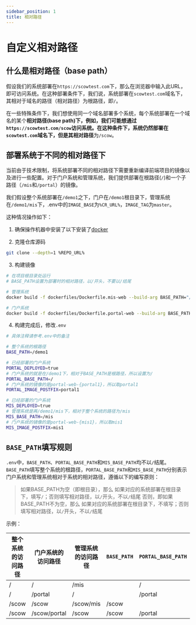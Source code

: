 ```yaml
---
sidebar_position: 1
title: 相对路径 
---
```


# 自定义相对路径

## 什么是相对路径（base path）

假设我们的系统部署在`https://scowtest.com`下，那么在浏览器中输入此URL，即可访问系统。在这种部署条件下，我们说，系统部署在`scowtest.com`域名下，其相对于域名的路径（相对路径）为根路径，即`/`。

在一些特殊条件下，我们想使用同一个域名部署多个系统，每个系统部署在一个域名的某个**相对路径(base path)**下，例如，我们可能想通过`https://scowtest.com/scow`访问系统。在这种条件下，系统仍然部署在`scowtest.com`域名下，但是其**相对路径**为`/scow`。


## 部署系统于不同的相对路径下

当前由于技术限制，将系统部署不同的相对路径下需要重新编译前端项目的镜像以及进行一些配置。对于门户系统和管理系统，我们提供部署在根路径(`/`)和一个子路径（`/mis`和`/portal`）的镜像。

我们假设整个系统部署在`/demo1`之下，门户在`/demo1`根目录下，管理系统在`/demo1/mis`下，.env中的`IMAGE_BASE`为`%CR_URL%`，`IMAGE_TAG`为`master`。

这种情况操作如下：

1. 确保操作机器中安装了以下安装了[docker](https://docs.docker.com/engine/install/)

2. 克隆仓库源码

```bash
git clone --depth=1 %REPO_URL%
```

3. 构建镜像

```bash
# 在项目根目录处运行
# BASE_PATH设置为部署时的相对路径，以/开头，不要以/结尾

# 管理系统
docker build -f dockerfiles/Dockerfile.mis-web --build-arg BASE_PATH="/demo1/mis" -t "%CR_URL%/mis-web-mis1:master" .

# 门户系统
docker build -f dockerfiles/Dockerfile.portal-web --build-arg BASE_PATH="/demo1" -t "%CR_URL%/portal-web-portal1:master" .
```

4. 构建完成后，修改`.env`

```bash
# 具体注释请参考.env中的备注

# 整个系统的根路径
BASE_PATH=/demo1

# 已经部署的门户系统
PORTAL_DEPLOYED=true
# 门户系统的就是在/demo1下，相对于BASE_PATH是根路径，所以设置为/ 
PORTAL_BASE_PATH=/
# 门户系统的镜像的是portal-web-{portal1}，所以取portal1
PORTAL_IMAGE_POSTFIX=portal1

# 已经部署的门户系统
MIS_DEPLOYED=true
# 管理系统是再/demo1/mis下，相对于整个系统的路径为/mis
MIS_BASE_PATH=/mis
# 门户系统的镜像的是portal-web-{mis1}，所以取mis1
MIS_IMAGE_POSTFIX=mis1
```

## `BASE_PATH`填写规则

`.env`中，`BASE_PATH`、`PORTAL_BASE_PATH`和`MIS_BASE_PATH`均不以`/`结尾。`BASE_PATH`填写整个系统的根路径，`PORTAL_BASE_PATH`和`MIS_BASE_PATH`分别表示门户系统和管理系统相对于系统的相对路径，遵循以下的编写原则：

> 如果BASE_PATH为空（即根目录），那么
>   如果对应的系统部署在根目录下，填写`/`；否则填写相对路径，以`/`开头，不以`/`结尾
> 否则，即如果BASE_PATH不为空，那么
>   如果对应的系统部署在根目录下，不填写；否则填写相对路径，以`/`开头，不以`/`结尾

示例：

| 整个系统的访问路径 | 门户系统的访问路径 | 管理系统的访问路径 | `BASE_PATH` | `PORTAL_BASE_PATH` | `MIS_BASE_PATH` |
| ------------------ | ------------------ | ------------------ | ----------- | ------------------ | --------------- |
| /                  | /                  | /mis               |             | /                  | /mis            |
| /                  | /portal            | /                  |             | /portal            | /               |
| /scow              | /scow              | /scow/mis          | /scow       |                    | /mis            |
| /scow              | /scow/portal       | /scow              | /scow       | /portal            |                 |
